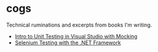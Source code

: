 # cogs
Technical ruminations and excerpts from books I'm writing.

* [Intro to Unit Testing in Visual Studio with Mocking](docs/Intro_Unit_Testing_VS.md)
* [Selenium Testing with the .NET Framework](docs/Selenium_Testing_DotNET.md)
